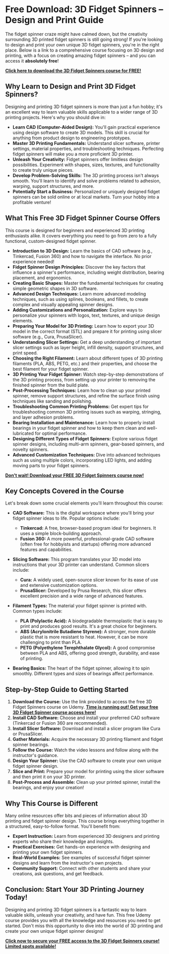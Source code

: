 # Free Download: 3D Fidget Spinners – Design and Print Guide

The fidget spinner craze might have calmed down, but the creativity surrounding 3D printed fidget spinners is still going strong! If you're looking to design and print your own unique 3D fidget spinners, you're in the right place. Below is a link to a comprehensive course focusing on 3D design and printing, with a focus on creating amazing fidget spinners – and you can access it **absolutely free**!

[**Click here to download the 3D Fidget Spinners course for FREE!**](https://udemywork.com/3d-fidget-spinners)

## Why Learn to Design and Print 3D Fidget Spinners?

Designing and printing 3D fidget spinners is more than just a fun hobby; it's an excellent way to learn valuable skills applicable to a wider range of 3D printing projects. Here's why you should dive in:

*   **Learn CAD (Computer-Aided Design):** You'll gain practical experience using design software to create 3D models. This skill is crucial for anything from product design to engineering prototypes.
*   **Master 3D Printing Fundamentals:** Understand slicer software, printer settings, material properties, and troubleshooting techniques. Perfecting fidget spinners will make you a more proficient 3D printer.
*   **Unleash Your Creativity:** Fidget spinners offer limitless design possibilities. Experiment with shapes, sizes, textures, and functionality to create truly unique pieces.
*   **Develop Problem-Solving Skills:** The 3D printing process isn't always smooth. You'll learn to identify and solve problems related to adhesion, warping, support structures, and more.
*   **Potentially Start a Business:** Personalized or uniquely designed fidget spinners can be sold online or at local markets. Turn your hobby into a profitable venture!

## What This Free 3D Fidget Spinner Course Offers

This course is designed for beginners and experienced 3D printing enthusiasts alike. It covers everything you need to go from zero to a fully functional, custom-designed fidget spinner.

*   **Introduction to 3D Design:** Learn the basics of CAD software (e.g., Tinkercad, Fusion 360) and how to navigate the interface. No prior experience needed!
*   **Fidget Spinner Design Principles:** Discover the key factors that influence a spinner's performance, including weight distribution, bearing placement, and ergonomics.
*   **Creating Basic Shapes:** Master the fundamental techniques for creating simple geometric shapes in 3D software.
*   **Advanced Design Techniques:** Learn more advanced modeling techniques, such as using splines, booleans, and fillets, to create complex and visually appealing spinner designs.
*   **Adding Customizations and Personalization:** Explore ways to personalize your spinners with logos, text, textures, and unique design elements.
*   **Preparing Your Model for 3D Printing:** Learn how to export your 3D model in the correct format (STL) and prepare it for printing using slicer software (e.g., Cura, PrusaSlicer).
*   **Understanding Slicer Settings:** Get a deep understanding of important slicer settings such as layer height, infill density, support structures, and print speed.
*   **Choosing the Right Filament:** Learn about different types of 3D printing filaments (PLA, ABS, PETG, etc.) and their properties, and choose the best filament for your fidget spinner.
*   **3D Printing Your Fidget Spinner:** Watch step-by-step demonstrations of the 3D printing process, from setting up your printer to removing the finished spinner from the build plate.
*   **Post-Processing Techniques:** Learn how to clean up your printed spinner, remove support structures, and refine the surface finish using techniques like sanding and polishing.
*   **Troubleshooting Common Printing Problems:** Get expert tips for troubleshooting common 3D printing issues such as warping, stringing, and layer adhesion problems.
*   **Bearing Installation and Maintenance:** Learn how to properly install bearings in your fidget spinner and how to keep them clean and well-lubricated for optimal performance.
*   **Designing Different Types of Fidget Spinners:** Explore various fidget spinner designs, including multi-arm spinners, gear-based spinners, and novelty spinners.
*   **Advanced Customization Techniques:** Dive into advanced techniques such as using multiple colors, incorporating LED lights, and adding moving parts to your fidget spinners.

[**Don't wait! Download your FREE 3D Fidget Spinners course now!**](https://udemywork.com/3d-fidget-spinners)

## Key Concepts Covered in the Course

Let's break down some crucial elements you'll learn throughout this course:

*   **CAD Software:** This is the digital workspace where you'll bring your fidget spinner ideas to life. Popular options include:
    *   **Tinkercad:** A free, browser-based program ideal for beginners. It uses a simple block-building approach.
    *   **Fusion 360:** A more powerful, professional-grade CAD software (often free for hobbyists and startups) offering more advanced features and capabilities.

*   **Slicing Software:** This program translates your 3D model into instructions that your 3D printer can understand. Common slicers include:
    *   **Cura:** A widely used, open-source slicer known for its ease of use and extensive customization options.
    *   **PrusaSlicer:** Developed by Prusa Research, this slicer offers excellent precision and a wide range of advanced features.

*   **Filament Types:** The material your fidget spinner is printed with. Common types include:
    *   **PLA (Polylactic Acid):** A biodegradable thermoplastic that is easy to print and produces good results. It's a great choice for beginners.
    *   **ABS (Acrylonitrile Butadiene Styrene):** A stronger, more durable plastic that is more resistant to heat. However, it can be more challenging to print than PLA.
    *   **PETG (Polyethylene Terephthalate Glycol):** A good compromise between PLA and ABS, offering good strength, durability, and ease of printing.

*   **Bearing Basics:** The heart of the fidget spinner, allowing it to spin smoothly. Different types and sizes of bearings affect performance.

## Step-by-Step Guide to Getting Started

1.  **Download the Course:** Use the link provided to access the free 3D Fidget Spinners course on Udemy.
    [**Time is running out! Get your free 3D Fidget Spinner course access here!**](https://udemywork.com/3d-fidget-spinners)
2.  **Install CAD Software:** Choose and install your preferred CAD software (Tinkercad or Fusion 360 are recommended).
3.  **Install Slicer Software:** Download and install a slicer program like Cura or PrusaSlicer.
4.  **Gather Materials:** Acquire the necessary 3D printing filament and fidget spinner bearings.
5.  **Follow the Course:** Watch the video lessons and follow along with the instructor's guidance.
6.  **Design Your Spinner:** Use the CAD software to create your own unique fidget spinner design.
7.  **Slice and Print:** Prepare your model for printing using the slicer software and then print it on your 3D printer.
8.  **Post-Process and Assemble:** Clean up your printed spinner, install the bearings, and enjoy your creation!

## Why This Course is Different

Many online resources offer bits and pieces of information about 3D printing and fidget spinner design. This course brings everything together in a structured, easy-to-follow format. You'll benefit from:

*   **Expert Instruction:** Learn from experienced 3D designers and printing experts who share their knowledge and insights.
*   **Practical Exercises:** Get hands-on experience with designing and printing your own fidget spinners.
*   **Real-World Examples:** See examples of successful fidget spinner designs and learn from the instructor's own projects.
*   **Community Support:** Connect with other students and share your creations, ask questions, and get feedback.

## Conclusion: Start Your 3D Printing Journey Today!

Designing and printing 3D fidget spinners is a fantastic way to learn valuable skills, unleash your creativity, and have fun. This free Udemy course provides you with all the knowledge and resources you need to get started. Don't miss this opportunity to dive into the world of 3D printing and create your own unique fidget spinner designs!

[**Click now to secure your FREE access to the 3D Fidget Spinners course! Limited spots available!**](https://udemywork.com/3d-fidget-spinners)
